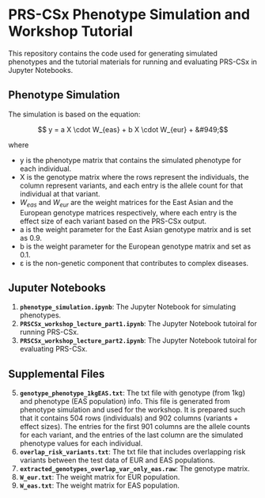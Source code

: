 # PRS-CSx Phenotype Simulation and Workshop Tutorial

This repository contains the code used for generating simulated phenotypes and the tutorial materials for running and evaluating PRS-CSx in Jupyter Notebooks.

## Phenotype Simulation
The simulation is based on the equation:

  $$ y = a X \cdot W_{eas} + b X \cdot W_{eur} + &#949;$$

where
- y is the phenotype matrix that contains the simulated phenotype for each individual.
- X is the genotype matrix where the rows represent the individuals, the column represent variants, and each entry is the allele count for that individual at that variant.
- $W_{eas}$ and $W_{eur}$ are the weight matrices for the East Asian and the European genotype matrices respectively, where each entry is the effect size of each variant based on the PRS-CSx output.
- a is the weight parameter for the East Asian genotype matrix and is set as 0.9.
- b is the weight parameter for the European genotype matrix and set as 0.1.
- &#949; is the non-genetic component that contributes to complex diseases.

## Juputer Notebooks
1. **`phenotype_simulation.ipynb`**: The Jupyter Notebook for simulating phenotypes.
2. **`PRSCSx_workshop_lecture_part1.ipynb`**: The Jupyter Notebook tutoiral for running PRS-CSx.
3. **`PRSCSx_workshop_lecture_part2.ipynb`**: The Jupyter Notebook tutoiral for evaluating PRS-CSx.

## Supplemental Files
5. **`genotype_phenotype_1kgEAS.txt`**: The txt file with genotype (from 1kg) and phenotype (EAS population) info. This file is generated from phenotype simulation and used for the workshop. It is prepared such that it contains 504 rows (individuals) and 902 columns (variants + effect sizes). The entries for the first 901 columns are the allele counts for each variant, and the entries of the last column are the simulated phenotype values for each individual.
6. **`overlap_risk_variants.txt`**: The txt file that includes overlapping risk variants between the test data of EUR and EAS populations.
7. **`extracted_genotypes_overlap_var_only_eas.raw`**: The genotype matrix.
8. **`W_eur.txt`**: The weight matrix for EUR population.
9. **`W_eas.txt`**: The weight matrix for EAS population.
